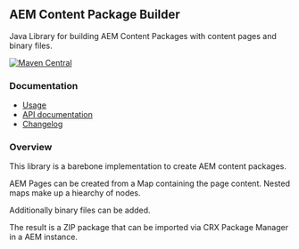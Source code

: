 ## AEM Content Package Builder

Java Library for building AEM Content Packages with content pages and binary files.

[![Maven Central](https://maven-badges.herokuapp.com/maven-central/io.wcm.tooling.commons/io.wcm.tooling.commons.content-package-builder/badge.svg)](https://maven-badges.herokuapp.com/maven-central/io.wcm.tooling.commons/io.wcm.tooling.commons.content-package-builder)

### Documentation

* [Usage](usage.html)
* [API documentation](apidocs/)
* [Changelog](changes-report.html)


### Overview

This library is a barebone implementation to create AEM content packages.

AEM Pages can be created from a Map containing the page content. Nested maps make up a hiearchy of nodes.

Additionally binary files can be added.

The result is a ZIP package that can be imported via CRX Package Manager in a AEM instance.
